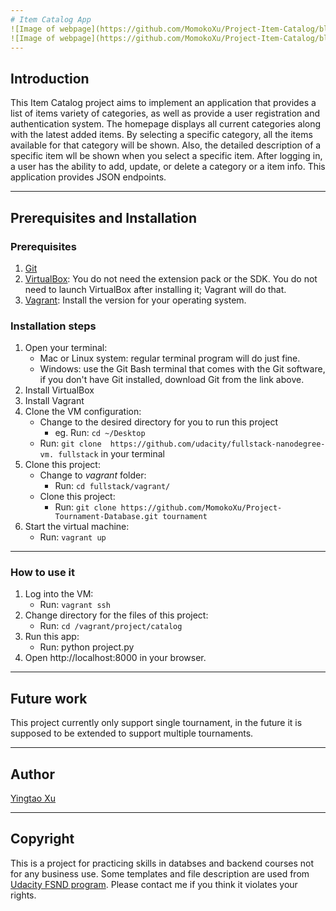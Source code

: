 ```yaml
---
# Item Catalog App
![Image of webpage](https://github.com/MomokoXu/Project-Item-Catalog/blob/master/app_sample1.png)
![Image of webpage](https://github.com/MomokoXu/Project-Item-Catalog/blob/master/app_sample2.png)
---
```


## Introduction
This Item Catalog project aims to implement an application that provides a list of items variety of categories, as well as provide a user registration and authentication system.
The homepage displays all current categories along with the latest added items. By selecting a specific category, all the items available for that category will be shown. Also, the detailed description of a specific item wll be shown when you select a specific item.
After logging in, a user has the ability to add, update, or delete a category or a item info.
This application provides JSON endpoints.

---

## Prerequisites and Installation
### Prerequisites
1. [Git](https://git-scm.com/doc)
2. [VirtualBox](https://classroom.udacity.com/nanodegrees/nd004/parts/af045689-1d81-46e7-8a3b-ad05de1142ce/modules/353202897075460/lessons/3423258756/concepts/14c72fe3-e3fe-4959-9c4b-467cf5b7c3a0): You do not need the extension pack or the SDK. You do not need to launch VirtualBox after installing it; Vagrant will do that.
3. [Vagrant](https://www.vagrantup.com/):  Install the version for your operating system.

### Installation steps
1. Open your terminal:
    * Mac or Linux system: regular terminal program will do just fine.
    * Windows: use the Git Bash terminal that comes with the Git software, if you don't have Git installed, download Git from the link above.
2.  Install VirtualBox
3.  Install Vagrant
4.  Clone the VM configuration:
    * Change to the desired directory for you to run this project
        *  eg. Run: `cd ~/Desktop`
    * Run: `git clone  https://github.com/udacity/fullstack-nanodegree-vm. fullstack` in your terminal
5.  Clone this project:
    * Change to *vagrant* folder:
        * Run: `cd fullstack/vagrant/`
    * Clone this project:
        * Run: `git clone https://github.com/MomokoXu/Project-Tournament-Database.git tournament`
6. Start the virtual machine:
    * Run: `vagrant up`
---
### How to use it
1. Log into the VM:
    * Run:  `vagrant ssh`
2. Change directory for the files of this project:
    * Run: `cd /vagrant/project/catalog`
3. Run this app:
    * Run: python project.py
4. Open http://localhost:8000 in your browser.
---
## Future work
This project currently only support single tournament, in the future it is supposed to be extended to support multiple tournaments.

---

## Author
[Yingtao Xu](https://github.com/MomokoXu)

---
## Copyright
This is a project for practicing skills in databses and backend courses not for any business use. Some templates and file description are used from [Udacity FSND program](https://www.udacity.com/course/full-stack-web-developer-nanodegree--nd004). Please contact me if you think it violates your rights.
